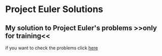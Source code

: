 # Project Euler Solutions

## My solution to Project Euler's problems >>only for training<<

if you want to check the problems click <a href="https://projecteuler.net/archives">here</a>

